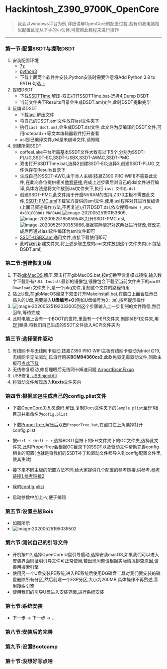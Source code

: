 # Hackintosh_Z390_9700K_OpenCore

> 我会以windows平台为例,详细讲解OpenCore的配置过程,若有和我电脑相似配置且无从下手的小伙伴,可按照此教程来进行操作

---

### 第一节:配置SSDT与提取DSDT

1. 安装配置环境
   * [7z](https://cloud.upchome.cn:3301/#/s/XVIJ)
   * [python3](https://cloud.upchome.cn:3301/#/s/NkFJ)
   * 下载上面两个软件并安装.Python安装时需要注意将Add Python 3.8 to PATH 勾选上
2. 提取DSDT
   * 下载[SSDTTime](https://cloud.upchome.cn:3301/#/s/k2c8),解压-双击打开SSDTTime.bat-选择4,Dump DSDT
   * 当前文件夹下Results目录会生成DSDT.aml文件,此时DSDT提取完毕
3. 反编译DSDT
   * 下载[iasl](https://cloud.upchome.cn:3301/#/s/3KU3),解压文件
   * 将自己的DSDT.aml文件放在iasl文件夹下
   * 执行```iasl dsdt.aml```,会生成DSDT.dsl文件,此文件为反编译的DSDT文件,可用notepad++等文本编辑器软件打开查看
   * asl是已编译文件,dsl是未编译文件,请知晓
4. 创建所需SSDT
   * coffeeLake平台所需基本SSDT文件大致有以下5个,分别为SSDT-PLUG,SSDT-EC,SSDT-USBX,SSDT-AWAC,SSDT-PMC
   * 双击打开SSDTTime.bat,选择2创建SSDT-EC;选择3,创建SSDT-PLUG,文件保存在Results目录下
   * 生成自己的SSDT-AWC,由于本人主板(技嘉Z390 PRO WIFI)不需要此文件,在此向各位提供相关[教程链接](https://dortania.github.io/Getting-Started-With-ACPI/Universal/awac.html),完成上述步骤后对自己的dsl文件进行编译,具体方法是将文件放到iasl文件夹下,执行 ```iasl 文件名.dsl```
   * 创建SSDT-PMC,此文件用于开启NVRAM的支持,Z370主板不需要此文件,[SSDT-PMC.aml](https://github.com/dortania/Getting-Started-With-ACPI/blob/master/extra-files/SSDT-PMC.aml)下载官方提供的aml文件,使用iasl程序对其进行反编译(上面已叙述操作方法,不再复述),打开DSDT.dsl,依次搜索```Name (_ADR, 0x001F0000)```   ```PNP0A08```,![image-20200525190153609](./image-20200525190153609.png),![image-20200525185859548](./image-20200525185859548.png),打开SSDT-PMC.dsl,![image-20200525190353866](./image-20200525190353866.png),根据实际情况对这两处进行修改,修改完成后再通过iasl软件编译为aml文件即可
   * [SSDT-USBX.aml](https://cloud.upchome.cn:3301/#/s/o9s5)通用文件,直接下载使用即可
   * 此时我们新建文件夹,将上述步骤生成的aml文件放到这个文件夹内(不包括DSDT.aml)

### 第二节:创建恢复U盘

1. 下载[gibMacOS](https://cloud.upchome.cn:3301/#/s/15tA),解压,双击打开gibMacOS.bat,按```R```切换至恢复模式镜像,输入数字下载带有```FULL Install```最新的镜像包,镜像包会下载至当前文件夹下的```macOS Downloads```文件夹下,是一个pkg文件,复制这个文件的路径待用
2. 插上U盘,在gibMacOS目录下双击打开Makeinstall.bat,在窗口上面会显示已插入的U盘,需要输入**U盘编号+O**(例如U盘编号为3 : ```3O```),按照提示操作
3. ![image-20200525192033005](./image-20200525192033005.png)到这个步骤输入上一步复制的文件路径,然后回车,等待完成
4. 此时电脑上会有一个BOOT的盘符,里面有一个EFI文件夹,删除掉EFI文件夹,用[EFI](https://cloud.upchome.cn:3301/#/s/M2ig)替换,将我们自己生成的SSDT文件放入ACPI文件夹内

### 第三节:选择硬件驱动

1. 有线网卡与无线网卡驱动,技嘉Z390 PRO WIFI主板有线网卡驱动为Intel i219,无线网卡无法驱动,已自行购买**BCM94360cs2**,此款免驱无需驱动文件,同款主板可[点此下载](https://cloud.upchome.cn:3301/#/s/v3C6)
2. 无线修复驱动,修复睡眠后无线网卡掉速问题,[AirportBrcmFixup](https://cloud.upchome.cn:3301/#/s/B2hA)
3. USB修复,[USBInjectAll](https://cloud.upchome.cn:3301/#/s/9kTW)
4. 将驱动文件解压放入**Kexts**文件夹内

### 第四节:根据底包生成自己的config.plist文件

* 下载[OpenCore(0.5.8)](https://cloud.upchome.cn:3301/#/s/KvH1)源码,解压,复制Docs文件夹下的```Sample.plist```至EFI根目录并重命名为```cofig.plist```
* 下载[ProperTree](https://cloud.upchome.cn:3301/#/s/ZDfZ),解压后双击```ProperTree.bat```,在窗口左上角选择打开config.plist
* 按```ctrl + shift + r```,选择BOOT盘符下的EFI文件夹下的OC文件夹,选择此文件夹,此时ProperTree会根据OC目录下的SSDT以及驱动文件帮助完善config相关的配置(也就是将我们的SSDT补丁和驱动文件都导入到config配置文件里,使其生效)

* 接下来不同主板的配置方法不同,给大家提供几个配置的参考链接,供参考.[参考链接1](https://dortania.github.io/OpenCore-Desktop-Guide/config.plist/coffee-lake.html),[参考链接2](https://blog.xjn819.com/)
* 我的[config.plist](https://cloud.upchome.cn:3301/#/s/GWuA)
* 启动参数中加上-v,便于排错

### 第五节:设置主板Bois

* 如图所示
* ![image-20200525195039502](./image-20200525195039502.png)

### 第六节:测试自己的引导文件

* 开机按```F12```,选择OpenCore U盘引导启动,选择安装macOS,如果我们可以进入安装界面则证明引导文件可正常使用,若出现问题请根据实际情况排查原因,请善用搜索引擎
* 使用另一个U盘安装PE系统,进入PE系统后使用DG磁盘工具对我们要安装的磁盘删除所有分区,然后创建一个ESP分区,大小为200MB,具体操作不再赘述,善用搜索引擎
* 使用我们的引导U盘进入安装界面,进行系统安装

### 第七节:系统安装

* 下一步 -> 下一步 -> ...

### 第八节:安装后的完善

### 第九节:设置Bootcamp

### 第十节:没想好写点啥
